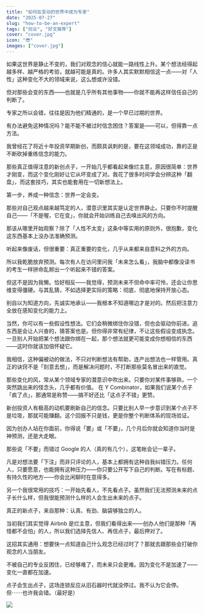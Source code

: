 ```yaml
---
title: "如何在变动的世界中成为专家"
date: "2025-07-27"
slug: "how-to-be-an-expert"
tags: ["创业", "好文推荐"]
cover: "cover.jpg"
icon: "😎"
images: ["cover.jpg"]
---
```

如果这世界是静止不变的，我们对观念的信心就能一路线性上升。某个想法经得起越多样、越严格的考验，就越可能是真的。许多人其实默默相信这一点——对「人性」这种变化不大的领域来说，这么想或许没错。



但对那些会变的东西——也就是几乎所有其他事物——你就不能再这样信任自己的判断了。



专家之所以会错，往往是因为他们精通的，是一个早已过期的世界。



有办法避免这种情况吗？能不能不被过时信念困住？答案是——可以，但得靠一点方法。



我曾经花了将近十年投资早期新创，而颇具讽刺的是，要在这领域成功，靠的正是不断砍掉重练信念的能力。



那些真正值得注意的新创点子，一开始几乎都看起来像烂主意，原因很简单：世界才刚变，而这个变化刚好让它从坏变成了对。我花了很多时间学会分辨这种「翻盘」，而这套技巧，其实也能套用在一切新想法上。



第一步，养成一种信念：世界一定会变。



那些对自己观点越来越笃定的人，潜意识里其实是认定世界静止。只要你不时提醒自己——「不是喔，它在变」，你就会开始训练自己去嗅出风的方向。



那该从哪里开始观察？除了「人性不太变」这条中等实用的原则外，很抱歉，变化这东西基本上没办法准确预测。



听起来像废话，但很重要：真正重要的变化，几乎从来都来自意料之外的方向。



所以我乾脆放弃预测。每次有人在访问里问我「未来怎么看」，我脑中都像没读书的考生一样拼命乱掰出一个听起来不错的答案。



但这不是因为我懒。恰好相反——我觉得，预测未来不但命中率可怜，还会让你思维变得僵硬。与其乱猜，不如选择更实际的策略：彻底、彻底地保持开放心态。



别自以为知道方向，先诚实地承认——我根本不知道哪边才是对的。然后把注意力全放在感知变化的能力上。



当然，你可以有一些假设性想法。它们会稍微绑住你没错，但也会驱动你前进。追东西是会让人兴奋的，猜答案也是。但你得非常有纪律，不让这些假设变成执念。
一旦别人开始把某个想法跟你绑在一起，那个想法就更可能变成你想相信的东西——这时你就该加倍怀疑它。



我相信，这种偏被动的做法，不只对判断想法有帮助，连产出想法也一样管用。真正的诀窍不是「刻意去想」，而是解决问题时，不打断那些莫名冒出来的直觉。



那些变化的风，常从某个领域专家的潜意识中吹出来。只要你对某件事够熟，一个突然跳出来的怪念头，几乎都有价值。
在 Y Combinator，如果我们说某个点子「疯了点」，那通常是称赞——搞不好还比「这点子不错」更赞。



新创投资人有极高的动机要刷新自己的信念。只要比别人早一步意识到某个点子不是垃圾，那就可能赚翻。这个回报不只是钱，更是你整个判断体系的现场验证。



因为创办人站在你面前，你得说「要」或「不要」，几个月后你就会知道你当时是神预测，还是大走眼。



那些说「不要」而错过 Google 的人（真的有几个），这笔帐会记一辈子。



凡是对想法要「下注」而非只评论的人，基本上都拥有这种自我纠错压力。任何人，只要愿意，也能拥有这种压力——你只要公开写下自己的判断。写在有标题、有持久性的地方——你会比闲聊时在意得多。



另一个我很常用的技巧：一开始先看人，不先看点子。虽然我们无法预测未来的点子长什么样，但我很能预测什么样的人会生出未来的点子。



真正的新点子，来自那种：认真、有劲、脑袋够独立的人。



当初我们其实觉得 Airbnb 是烂主意，但我们看得出来——创办人他们是那种「再怪都不会怕」的人，所以我们选择先信人、再信点子，最后押对了。



这招其实通用：想要快一点知道自己什么观念已经过时了？那就去跟那些会打破你观念的人当朋友。



不被自己的专业反困住，已经够难了，而未来只会更难。因为变化不是加速了——变化一直都在加速。



点子会生出点子，这场连锁反应从旧石器时代就没停过。我不认为它会停。
但⋯⋯也许我会错。（最好是）




![](https://prod-files-secure.s3.us-west-2.amazonaws.com/112d0858-5090-4d34-a606-b75eb8d65fd2/46476355-9cf3-4e99-9b7a-3531bc426380/1000202064.png?X-Amz-Algorithm=AWS4-HMAC-SHA256&X-Amz-Content-Sha256=UNSIGNED-PAYLOAD&X-Amz-Credential=ASIAZI2LB4662PO57WEY%2F20250817%2Fus-west-2%2Fs3%2Faws4_request&X-Amz-Date=20250817T084108Z&X-Amz-Expires=3600&X-Amz-Security-Token=IQoJb3JpZ2luX2VjEDwaCXVzLXdlc3QtMiJHMEUCIQCfpsSsOzUkFYHM%2B7LLK9tL4LN2WLZTyk0DkJaf1Pqj4wIgcGUNXThwuIUNw54CpiD6q4y6XBjRKKgGzwjcbM6hpRkqiAQIhP%2F%2F%2F%2F%2F%2F%2F%2F%2F%2FARAAGgw2Mzc0MjMxODM4MDUiDCT71lgiMqV6lTgByCrcAyX7F3DMQPtvAyar53Do5U0lq0BFQVgj4xw83fuw6OFiGiugxPOPmtFJ1gmfZJpt%2Br%2FVvbgaIn0J85APjTm5E8Z0QrXzruWZadkAtQMgIM41qZx6iD8hTbDILfHQ9kHP5JIWLe9mxeNSL574ZD4AHvgT1Rk8sWzBD8Euq%2FQQzA1hvZUk4r%2BDzglcPbzy9tD3nHS3hhd1dbn%2BSQRNBs3ZdWWLgiwnMrq8suhij9ZvzoeDhvqSnL7YWEFPgFKzCDuRxhYPUINDpC%2BBESuVq5YoKcclFaoeLRmbpjZm0UdOmNIb9d6DlZ9kXwXTjz81OtW9KC0i6qwUscfYE7qQ%2BH5OcsbyQs%2B6yu%2Bvg7YFeXJQ4RPC3n%2BGCkxHhbQnoMMmcDQdwMj4I62clFtk6QcCftLI9ExjO8XmxPVuGAX3Xx7wWn1Va9IMLItTWEK1XO1EJfRtX844M6y1WCkpr9JJgjB%2FNskIYoO18QGCRtCiFrPGwNVh7kSpMowd%2FNyOmGG3rD5mnI4RJvvQd5lDGYeyk3JOiu4uO5%2FH68qiqVn9G32O5G1LoAw6t5TpotV11M2IiD0vY7VkhMvdIPUYjOp1rgGxBB%2Bf4pto47%2FY9A0AP%2BrbbTc%2FaNyKdZN79IgBTCtrMKGXhcUGOqUBBVw8iD7o%2BHbZr6EGhtbWMRXclBzPMenhoW9ChIrj4TVGJc9YmQi1I2G%2FxLai3se3jzEXrJ4%2Fw3sPdfULOn2y9c841PMnBYReDOqjMn2JItNJ1mrj9ZycAbcII96g%2F8tE8cZdQAQnpwFDDyiZEj7A0zHHMTtGajY%2Bup8XYHJMXYx6MIXcnxLWA0h2WDSm4TGLLPEZibMM632u4OLX7jZqkARodAcK&X-Amz-Signature=809e17c8d320506c25723b653016745338f56544f8058db362df7bde8601a447&X-Amz-SignedHeaders=host&x-amz-checksum-mode=ENABLED&x-id=GetObject)

